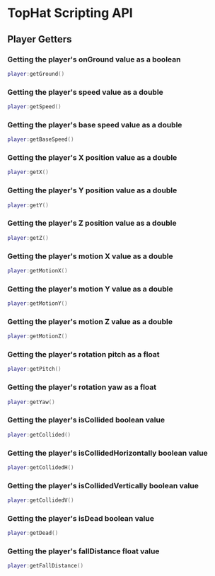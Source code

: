 # TopHat Scripting API
## Player Getters

### Getting the player's onGround value as a boolean
```lua
player:getGround()
```

### Getting the player's speed value as a double
```lua
player:getSpeed()
```

### Getting the player's base speed value as a double
```lua
player:getBaseSpeed()
```

### Getting the player's X position value as a double
```lua
player:getX()
```

### Getting the player's Y position value as a double
```lua
player:getY()
```

### Getting the player's Z position value as a double
```lua
player:getZ()
```

### Getting the player's motion X value as a double
```lua
player:getMotionX()
```

### Getting the player's motion Y value as a double
```lua
player:getMotionY()
```

### Getting the player's motion Z value as a double
```lua
player:getMotionZ()
```

### Getting the player's rotation pitch as a float
```lua
player:getPitch()
```

### Getting the player's rotation yaw as a float
```lua
player:getYaw()
```

### Getting the player's isCollided boolean value
```lua
player:getCollided()
```

### Getting the player's isCollidedHorizontally boolean value
```lua
player:getCollidedH()
```

### Getting the player's isCollidedVertically boolean value
```lua
player:getCollidedV()
```

### Getting the player's isDead boolean value
```lua
player:getDead()
```

### Getting the player's fallDistance float value
```lua
player:getFallDistance()
```